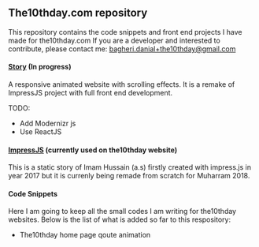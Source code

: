 ## The10thday.com repository


This repository contains the code snippets and front end projects I have made for the10thday.com
If you are a developer and interested to contribute, please contact me: bagheri.danial+the10thday@gmail.com



#### [Story](story/index.html) (In progress)

A responsive animated website with scrolling effects. It is a remake of ImpressJS project with full front end development.

TODO:

* Add Modernizr js
* Use ReactJS

#### [ImpressJS](impressjs/index.html) (currently used on the10thday website)

This is a static story of Imam Hussain (a.s) firstly created with impress.js in year 2017 but it is currenly being remade from scratch for Muharram 2018. 



#### Code Snippets

Here I am going to keep all the small codes I am writing for the10thday websites. Below is the list of what is added so far to this respository:

* The10thday home page qoute animation

